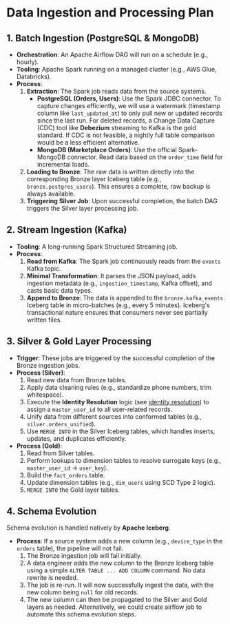 # Data Ingestion and Processing Plan

## 1. Batch Ingestion (PostgreSQL & MongoDB)

* **Orchestration**: An Apache Airflow DAG will run on a schedule (e.g., hourly).
* **Tooling**: Apache Spark running on a managed cluster (e.g., AWS Glue, Databricks).
* **Process**:
    1.  **Extraction**: The Spark job reads data from the source systems.
        * **PostgreSQL (Orders, Users)**: Use the Spark JDBC connector. To capture changes efficiently, we will use a watermark (timestamp column like `last_updated_at`) to only pull new or updated records since the last run. For deleted records, a Change Data Capture (CDC) tool like **Debezium** streaming to Kafka is the gold standard. If CDC is not feasible, a nightly full table comparison would be a less efficient alternative.
        * **MongoDB (Marketplace Orders)**: Use the official Spark-MongoDB connector. Read data based on the `order_time` field for incremental loads.
    2.  **Loading to Bronze**: The raw data is written directly into the corresponding Bronze layer Iceberg table (e.g., `bronze.postgres_users`). This ensures a complete, raw backup is always available.
    3.  **Triggering Silver Job**: Upon successful completion, the batch DAG triggers the Silver layer processing job.

## 2. Stream Ingestion (Kafka)

* **Tooling**: A long-running Spark Structured Streaming job.
* **Process**:
    1.  **Read from Kafka**: The Spark job continuously reads from the `events` Kafka topic.
    2.  **Minimal Transformation**: It parses the JSON payload, adds ingestion metadata (e.g., `ingestion_timestamp`, Kafka offset), and casts basic data types.
    3.  **Append to Bronze**: The data is appended to the `bronze.kafka_events` Iceberg table in micro-batches (e.g., every 5 minutes). Iceberg's transactional nature ensures that consumers never see partially written files.

## 3. Silver & Gold Layer Processing

* **Trigger**: These jobs are triggered by the successful completion of the Bronze ingestion jobs.
* **Process (Silver)**:
    1.  Read new data from Bronze tables.
    2.  Apply data cleaning rules (e.g., standardize phone numbers, trim whitespace).
    3.  Execute the **Identity Resolution** logic (see [identity resolution](identity_resolution.md)) to assign a `master_user_id` to all user-related records.
    4.  Unify data from different sources into conformed tables (e.g., `silver.orders_unified`).
    5.  Use `MERGE INTO` in the Silver Iceberg tables, which handles inserts, updates, and duplicates efficiently.
* **Process (Gold)**:
    1.  Read from Silver tables.
    2.  Perform lookups to dimension tables to resolve surrogate keys (e.g., `master_user_id` -> `user_key`).
    3.  Build the `fact_orders` table.
    4.  Update dimension tables (e.g., `dim_users` using SCD Type 2 logic).
    5.  `MERGE INTO` the Gold layer tables.

## 4. Schema Evolution

Schema evolution is handled natively by **Apache Iceberg**.
* **Process**: If a source system adds a new column (e.g., `device_type` in the `orders` table), the pipeline will not fail.
    1.  The Bronze ingestion job will fail initially.
    2.  A data engineer adds the new column to the Bronze Iceberg table using a simple `ALTER TABLE ... ADD COLUMN` command. No data rewrite is needed.
    3.  The job is re-run. It will now successfully ingest the data, with the new column being `null` for old records.
    4.  The new column can then be propagated to the Silver and Gold layers as needed.
Alternatively, we could create airflow job to automate this schema evolution steps.